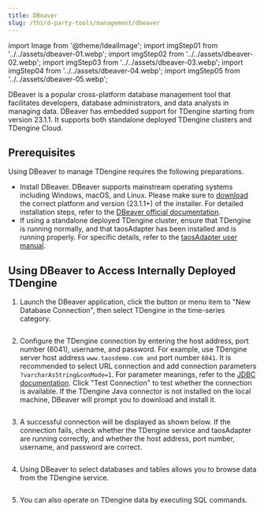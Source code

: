 ```yaml
---
title: DBeaver
slug: /third-party-tools/management/dbeaver
---
```


import Image from '@theme/IdealImage';
import imgStep01 from '../../assets/dbeaver-01.webp';
import imgStep02 from '../../assets/dbeaver-02.webp';
import imgStep03 from '../../assets/dbeaver-03.webp';
import imgStep04 from '../../assets/dbeaver-04.webp';
import imgStep05 from '../../assets/dbeaver-05.webp';

DBeaver is a popular cross-platform database management tool that facilitates developers, database administrators, and data analysts in managing data. DBeaver has embedded support for TDengine starting from version 23.1.1. It supports both standalone deployed TDengine clusters and TDengine Cloud.

## Prerequisites

Using DBeaver to manage TDengine requires the following preparations.

- Install DBeaver. DBeaver supports mainstream operating systems including Windows, macOS, and Linux. Please make sure to [download](https://dbeaver.io/download/) the correct platform and version (23.1.1+) of the installer. For detailed installation steps, refer to the [DBeaver official documentation](https://github.com/dbeaver/dbeaver/wiki/Installation).
- If using a standalone deployed TDengine cluster, ensure that TDengine is running normally, and that taosAdapter has been installed and is running properly. For specific details, refer to the [taosAdapter user manual](../../../tdengine-reference/components/taosadapter).

## Using DBeaver to Access Internally Deployed TDengine

1. Launch the DBeaver application, click the button or menu item to "New Database Connection", then select TDengine in the time-series category.

   <figure>
   <Image img={imgStep01} alt=""/>
   </figure>

2. Configure the TDengine connection by entering the host address, port number (6041), username, and password. For example, use TDengine server host address `www.taosdemo.com and` port number `6041`. It is recommended to select URL connection and add connection parameters `?varcharAsString&conMode=1`. For parameter meanings, refer to the [JDBC documentation](../../../tdengine-reference/client-libraries/java). Click "Test Connection" to test whether the connection is available. If the TDengine Java connector is not installed on the local machine, DBeaver will prompt you to download and install it.

   <figure>
   <Image img={imgStep02} alt=""/>
   </figure>

3. A successful connection will be displayed as shown below. If the connection fails, check whether the TDengine service and taosAdapter are running correctly, and whether the host address, port number, username, and password are correct.

   <figure>
   <Image img={imgStep03} alt=""/>
   </figure>

4. Using DBeaver to select databases and tables allows you to browse data from the TDengine service.

   <figure>
   <Image img={imgStep04} alt=""/>
   </figure>

5. You can also operate on TDengine data by executing SQL commands.

   <figure>
   <Image img={imgStep05} alt=""/>
   </figure>
